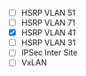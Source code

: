 - [ ] HSRP VLAN 51
- [ ] HSRP VLAN 71
- [x] HSRP VLAN 41
- [ ] HSRP VLAN 31
- [ ] IPSec Inter Site
- [ ] VxLAN